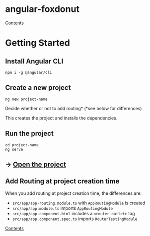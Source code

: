 # angular-foxdonut

[Contents](../README.md)

# Getting Started

## Install Angular CLI

```
npm i -g @angular/cli
```

## Create a new project

```
ng new project-name
```

Decide whether or not to add routing* (*see below for differences)

This creates the project and installs the dependencies.

## Run the project

```
cd project-name
ng serve
```

## &rarr; [Open the project](https://stackblitz.com/github/foxdonut/angular-foxdonut/tree/basic?file=src%2Fapp%2Fapp.component.ts)

## Add Routing at project creation time

When you add routing at project creation time, the differences are:

- `src/app/app-routing.module.ts` with `AppRoutingModule` is created
- `src/app/app.module.ts` imports `AppRoutingModule`
- `src/app/app.component.html` includes a `<router-outlet>` tag
- `src/app/app.component.spec.ts` imports `RouterTestingModule`

[Contents](../README.md)
